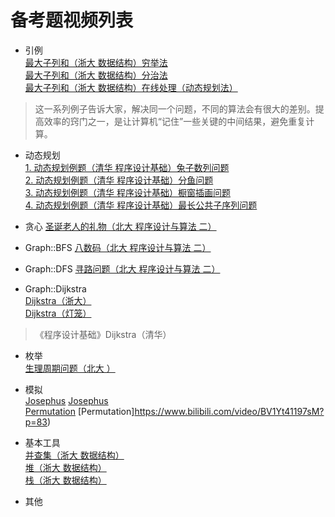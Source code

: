 # 备考题视频列表

- 引例  
[最大子列和（浙大 数据结构）穷举法](https://www.bilibili.com/video/BV1JW411i731?p=8)  
[最大子列和（浙大 数据结构）分治法](https://www.bilibili.com/video/BV1JW411i731?p=9)   
[最大子列和（浙大 数据结构）在线处理（动态规划法）](https://www.bilibili.com/video/BV1JW411i731?p=10)  
> 这一系列例子告诉大家，解决同一个问题，不同的算法会有很大的差别。提高效率的窍门之一，是让计算机“记住”一些关键的中间结果，避免重复计算。   


- 动态规划  
[1. 动态规划例题（清华 程序设计基础）兔子数列问题](https://www.xuetangx.com/learn/THU08091000270/THU08091000270/10322319/video/17398614?channel=i.area.manual_search)  
[2. 动态规划例题（清华 程序设计基础）分鱼问题](https://www.xuetangx.com/learn/THU08091000270/THU08091000270/10322319/video/17398620?channel=i.area.manual_search)  
[3. 动态规划例题（清华 程序设计基础）橱窗插画问题](https://www.xuetangx.com/learn/THU08091000270/THU08091000270/10322319/video/17398628?channel=i.area.manual_search)  
[4. 动态规划例题（清华 程序设计基础）最长公共子序列问题](https://www.xuetangx.com/learn/THU08091000270/THU08091000270/10322319/video/17398651?channel=i.area.manual_search) 


- 贪心
[圣诞老人的礼物（北大 程序设计与算法 二）](https://www.bilibili.com/video/av45109397?p=45&vd_source=8bd7b24b38e3e12c558d839b352b32f4)


- Graph::BFS
[八数码（北大 程序设计与算法 二）](https://www.bilibili.com/video/BV1Zb411q7iY?p=44&vd_source=8bd7b24b38e3e12c558d839b352b32f4)


- Graph::DFS
[寻路问题（北大 程序设计与算法 二）](https://www.bilibili.com/video/BV1Zb411q7iY?p=39&vd_source=8bd7b24b38e3e12c558d839b352b32f4)


- Graph::Dijkstra  
[Dijkstra（浙大）](https://www.bilibili.com/video/BV1JW411i731?p=82&vd_source=8bd7b24b38e3e12c558d839b352b32f4)  
[Dijkstra（灯笼）](https://www.bilibili.com/video/BV1ts41157Sy/?spm_id_from=333.788.recommend_more_video.-1&vd_source=8bd7b24b38e3e12c558d839b352b32f4)  
> 《程序设计基础》Dijkstra（清华）


- 枚举  
[生理周期问题（北大 ）](https://www.bilibili.com/video/BV1Zb411q7iY?p=2&vd_source=8bd7b24b38e3e12c558d839b352b32f4)


- 模拟  
[Josephus](https://www.bilibili.com/video/BV1so4y1o7KJ?p=1&vd_source=8bd7b24b38e3e12c558d839b352b32f4)
[Josephus](https://www.bilibili.com/video/BV1Yt41197sM?p=83)  
[Permutation](https://www.bilibili.com/video/BV1Yt41197sM?p=83)
[Permutation]https://www.bilibili.com/video/BV1Yt41197sM?p=83)


- 基本工具  
[并查集（浙大 数据结构）](https://www.icourse163.org/learn/ZJU-93001?tid=120001#/learn/content?type=detail&id=407032)  
[堆（浙大 数据结构）](https://www.icourse163.org/learn/ZJU-93001?tid=120001#/learn/content?type=detail&id=404031)  
[栈（浙大 数据结构）](https://www.icourse163.org/learn/ZJU-93001?tid=120001#/learn/content?type=detail&id=400003&sm=1)


- 其他  